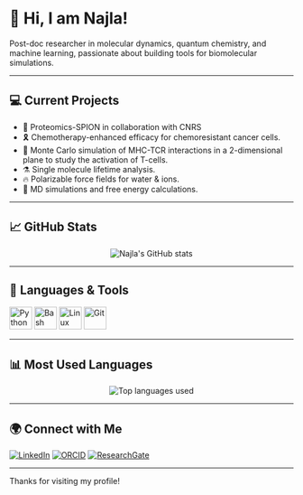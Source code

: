 # 👋 Hi, I am Najla!
Post-doc researcher in molecular dynamics, quantum chemistry, and machine learning, passionate about building tools for biomolecular simulations.

---
## 💻 Current Projects
- 🧲 Proteomics-SPION in collaboration with CNRS
- 🎗️ Chemotherapy-enhanced efficacy for chemoresistant cancer cells.
- 🧬 Monte Carlo simulation of MHC-TCR interactions in a 2-dimensional plane to study the activation of T-cells.
- ⚗️ Single molecule lifetime analysis.  
- 🔥 Polarizable force fields for water & ions.
- 🧪 MD simulations and free energy calculations.

---

## 📈 GitHub Stats
<p align="center">
  <img src="https://github-readme-stats.vercel.app/api?username=najla23&show_icons=true&theme=radical" alt="Najla's GitHub stats" />
</p>

---
## 🐧 Languages & Tools
<p>
  <img src="https://cdn.jsdelivr.net/gh/devicons/devicon/icons/python/python-original.svg" width="40" alt="Python"/>
  <img src="https://cdn.jsdelivr.net/gh/devicons/devicon/icons/bash/bash-original.svg" width="40" alt="Bash"/>
  <img src="https://cdn.jsdelivr.net/gh/devicons/devicon/icons/linux/linux-original.svg" width="40" alt="Linux"/>
  <img src="https://cdn.jsdelivr.net/gh/devicons/devicon/icons/git/git-original.svg" width="40" alt="Git"/>
</p>

---
## 📊 Most Used Languages

<p align="center">
  <img src="https://github-readme-stats.vercel.app/api/top-langs/?username=najla23&layout=compact&theme=radical" alt="Top languages used" />
</p>

---
## 🌍 Connect with Me

[![LinkedIn](https://img.shields.io/badge/LinkedIn-najla23-blue?style=flat-square&logo=linkedin)](https://www.linkedin.com/in/najla-hosseini-53545a76/)
[![ORCID](https://img.shields.io/badge/ORCID-0000--0002--9610--5151-a6ce39?style=flat-square&logo=orcid)](https://orcid.org/0000-0002-9610-5151)
[![ResearchGate](https://img.shields.io/badge/ResearchGate-Follow-00CCBB?style=flat-square&logo=researchgate)](https://www.researchgate.net/profile/A-Najla-Hosseini?ev=hdr_xprf)

---
 Thanks for visiting my profile!

